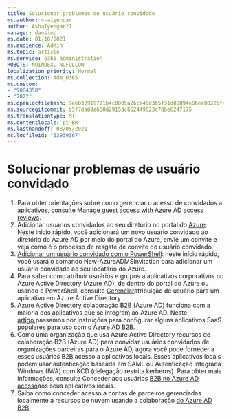 ```yaml
---
title: Solucionar problemas de usuário convidado
ms.author: v-aiyengar
author: AshaIyengar21
manager: dansimp
ms.date: 01/18/2021
ms.audience: Admin
ms.topic: article
ms.service: o365-administration
ROBOTS: NOINDEX, NOFOLLOW
localization_priority: Normal
ms.collection: Adm_O365
ms.custom:
- "9004358"
- "7822"
ms.openlocfilehash: 9e6030919721b4c0805a26ca45d365f31d88894e86ea08225f47576e7d152047
ms.sourcegitcommit: b5f7da89a650d2915dc652449623c78be6247175
ms.translationtype: MT
ms.contentlocale: pt-BR
ms.lasthandoff: 08/05/2021
ms.locfileid: "53939367"
---
```

# <a name="troubleshoot-guest-user-issues"></a>Solucionar problemas de usuário convidado

1. Para obter orientações sobre como gerenciar o acesso de convidados a [aplicativos, consulte Manage guest access with Azure AD access reviews](https://docs.microsoft.com/azure/active-directory/governance/manage-guest-access-with-access-reviews).
1. Adicionar usuários convidados ao seu diretório no portal do [Azure](https://docs.microsoft.com/azure/active-directory/external-identities/b2b-quickstart-add-guest-users-portal): Neste início rápido, você adicionará um novo usuário convidado ao diretório do Azure AD por meio do portal do Azure, envie um convite e veja como é o processo de resgate de convite do usuário convidado.
1. [Adicionar um usuário convidado com o PowerShell](https://docs.microsoft.com/azure/active-directory/external-identities/b2b-quickstart-invite-powershell): neste início rápido, você usará o comando New-AzureADMSInvitation para adicionar um usuário convidado ao seu locatário do Azure.
1. Para saber como atribuir usuários e grupos a aplicativos corporativos no Azure Active Directory (Azure AD), de dentro do portal do Azure ou usando o PowerShell, consulte [Gerenciar](https://docs.microsoft.com/azure/active-directory/manage-apps/assign-user-or-group-access-portal)atribuição de usuário para um aplicativo em Azure Active Directory . 
1. Azure Active Directory colaboração B2B (Azure AD) funciona com a maioria dos aplicativos que se integram ao Azure AD. Neste [artigo,](https://docs.microsoft.com/azure/active-directory/external-identities/configure-saas-apps)passamos por instruções para configurar alguns aplicativos SaaS populares para uso com o Azure AD B2B.
1. Como uma organização que usa Azure Active Directory recursos de colaboração B2B (Azure AD) para convidar usuários convidados de organizações parceiras para o Azure AD, agora você pode fornecer a esses usuários B2B acesso a aplicativos locais. Esses aplicativos locais podem usar autenticação baseada em SAML ou Autenticação integrada Windows (IWA) com KCD (delegação restrita kerberos). Para obter mais informações, consulte Conceder aos usuários [B2B no Azure AD acesso](https://docs.microsoft.com/azure/active-directory/external-identities/hybrid-cloud-to-on-premises)aos seus aplicativos locais.
1. Saiba como conceder acesso a contas de parceiros gerenciadas localmente a recursos de nuvem usando a colaboração [do Azure AD B2B](https://docs.microsoft.com/azure/active-directory/external-identities/hybrid-on-premises-to-cloud).